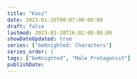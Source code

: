 ```yaml
---
title: "Kasz"
date: 2023-01-26T00:07:00-08:00
draft: false
lastmod: 2023-01-28T16:01:00-08:00
showDateUpdated: true
series: ["beKnighted: Characters"]
series_order: 1
tags: ["beKnighted", "Male Protagonist"]
publishDate:
---
```


